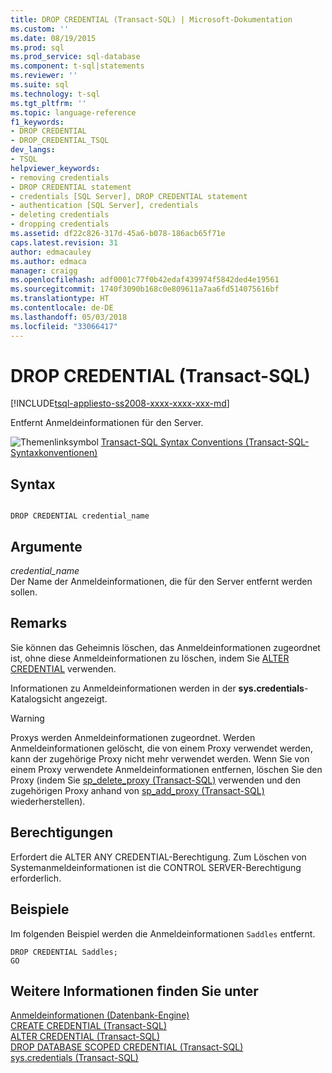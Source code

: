 ```yaml
---
title: DROP CREDENTIAL (Transact-SQL) | Microsoft-Dokumentation
ms.custom: ''
ms.date: 08/19/2015
ms.prod: sql
ms.prod_service: sql-database
ms.component: t-sql|statements
ms.reviewer: ''
ms.suite: sql
ms.technology: t-sql
ms.tgt_pltfrm: ''
ms.topic: language-reference
f1_keywords:
- DROP CREDENTIAL
- DROP_CREDENTIAL_TSQL
dev_langs:
- TSQL
helpviewer_keywords:
- removing credentials
- DROP CREDENTIAL statement
- credentials [SQL Server], DROP CREDENTIAL statement
- authentication [SQL Server], credentials
- deleting credentials
- dropping credentials
ms.assetid: df22c826-317d-45a6-b078-186acb65f71e
caps.latest.revision: 31
author: edmacauley
ms.author: edmaca
manager: craigg
ms.openlocfilehash: adf0001c77f0b42edaf439974f5842ded4e19561
ms.sourcegitcommit: 1740f3090b168c0e809611a7aa6fd514075616bf
ms.translationtype: HT
ms.contentlocale: de-DE
ms.lasthandoff: 05/03/2018
ms.locfileid: "33066417"
---
```

# <a name="drop-credential-transact-sql"></a>DROP CREDENTIAL (Transact-SQL)
[!INCLUDE[tsql-appliesto-ss2008-xxxx-xxxx-xxx-md](../../includes/tsql-appliesto-ss2008-xxxx-xxxx-xxx-md.md)]

  Entfernt Anmeldeinformationen für den Server.  
  
 ![Themenlinksymbol](../../database-engine/configure-windows/media/topic-link.gif "Topic link icon") [Transact-SQL Syntax Conventions (Transact-SQL-Syntaxkonventionen)](../../t-sql/language-elements/transact-sql-syntax-conventions-transact-sql.md)  
  
## <a name="syntax"></a>Syntax  
  
```  
  
DROP CREDENTIAL credential_name  
```  
  
## <a name="arguments"></a>Argumente  
 *credential_name*  
 Der Name der Anmeldeinformationen, die für den Server entfernt werden sollen.  
  
## <a name="remarks"></a>Remarks  
 Sie können das Geheimnis löschen, das Anmeldeinformationen zugeordnet ist, ohne diese Anmeldeinformationen zu löschen, indem Sie [ALTER CREDENTIAL](../../t-sql/statements/alter-credential-transact-sql.md) verwenden.  
  
 Informationen zu Anmeldeinformationen werden in der **sys.credentials**-Katalogsicht angezeigt.  
  
> [!WARNING]  
>  Proxys werden Anmeldeinformationen zugeordnet. Werden Anmeldeinformationen gelöscht, die von einem Proxy verwendet werden, kann der zugehörige Proxy nicht mehr verwendet werden. Wenn Sie von einem Proxy verwendete Anmeldeinformationen entfernen, löschen Sie den Proxy (indem Sie [sp_delete_proxy &#40;Transact-SQL&#41;](../../relational-databases/system-stored-procedures/sp-delete-proxy-transact-sql.md) verwenden und den zugehörigen Proxy anhand von [sp_add_proxy &#40;Transact-SQL&#41;](../../relational-databases/system-stored-procedures/sp-add-proxy-transact-sql.md) wiederherstellen).  
  
## <a name="permissions"></a>Berechtigungen  
 Erfordert die ALTER ANY CREDENTIAL-Berechtigung. Zum Löschen von Systemanmeldeinformationen ist die CONTROL SERVER-Berechtigung erforderlich.  
  
## <a name="examples"></a>Beispiele  
 Im folgenden Beispiel werden die Anmeldeinformationen `Saddles` entfernt.  
  
```  
DROP CREDENTIAL Saddles;  
GO  
```  
  
## <a name="see-also"></a>Weitere Informationen finden Sie unter  
 [Anmeldeinformationen &#40;Datenbank-Engine&#41;](../../relational-databases/security/authentication-access/credentials-database-engine.md)   
 [CREATE CREDENTIAL &#40;Transact-SQL&#41;](../../t-sql/statements/create-credential-transact-sql.md)   
 [ALTER CREDENTIAL &#40;Transact-SQL&#41;](../../t-sql/statements/alter-credential-transact-sql.md)   
 [DROP DATABASE SCOPED CREDENTIAL &#40;Transact-SQL&#41;](../../t-sql/statements/drop-database-scoped-credential-transact-sql.md)   
 [sys.credentials &#40;Transact-SQL&#41;](../../relational-databases/system-catalog-views/sys-credentials-transact-sql.md)  
  
  
